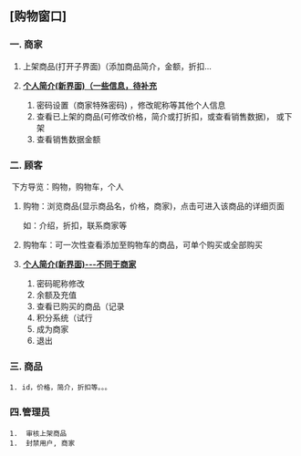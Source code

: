 ## [购物窗口]

### 一.  商家

 1. 上架商品(打开子界面)（添加商品简介，金额，折扣...

 2. <u>**个人简介(新界面)（一些信息，待补充**</u>

     1. 密码设置（商家特殊密码) ，修改昵称等其他个人信息
     2. 查看已上架的商品(可修改价格，简介或打折扣，或查看销售数据)， 或下架
     3. 查看销售数据金额

     

### 二. 顾客

​	下方导览：购物，购物车，个人

1. 购物：浏览商品(显示商品名，价格，商家)，点击可进入该商品的详细页面

   如：介绍，折扣，联系商家等

2. 购物车：可一次性查看添加至购物车的商品，可单个购买或全部购买

3. **<u>个人简介(新界面)---不同于商家</u>**

   1. 密码昵称修改
   2. 余额及充值
   3. 查看已购买的商品（记录
   4. 积分系统（试行
   5. 成为商家
   6. 退出

### 三. 商品

	1. id，价格，简介，折扣等。。。

### 四.管理员

	1.  审核上架商品
	1.  封禁用户, 商家